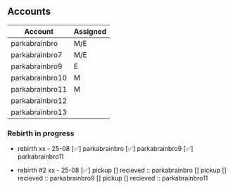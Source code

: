 ## Accounts

| Account           | Assigned      |
|-------------------|---------------|
| parkabrainbro     | M/E           |
| parkabrainbro7    | M/E           |
| parkabrainbro9    | E             |
| parkabrainbro10   | M             |
| parkabrainbro11   | M             |
| parkabrainbro12   |               |
| parkabrainbro13   |               |


### Rebirth in progress

- rebirth xx - 25-08
[✅] parkabrainbro
[✅] parkabrainbro9
[✅] parkabrainbro11

- rebirth #2 xx - 25-08
[✅] pickup [] recieved :: parkabrainbro
[] pickup [] recieved :: parkabrainbro9
[] pickup [] recieved :: parkabrainbro11